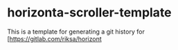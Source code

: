 # horizonta-scroller-template
This is a template for generating a git history for 
[https://gitlab.com/riksa/horizont